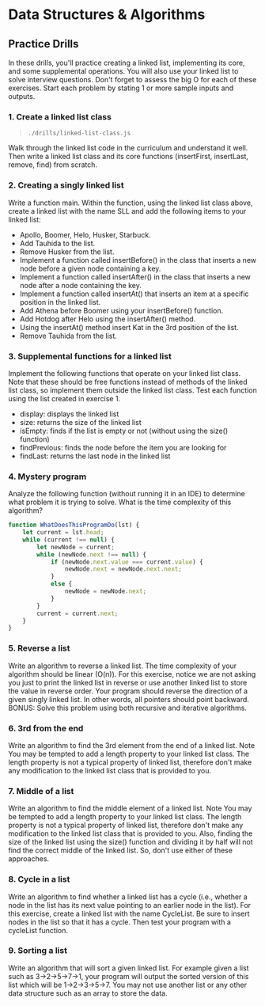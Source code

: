 # Data Structures & Algorithms

## Practice Drills

In these drills, you'll practice creating a linked list, implementing its core, and some supplemental operations. You will also use your linked list to solve interview questions. Don't forget to assess the big O for each of these exercises. Start each problem by stating 1 or more sample inputs and outputs.

### 1. Create a linked list class  

  > `./drills/linked-list-class.js`  

Walk through the linked list code in the curriculum and understand it well. Then write a linked list class and its core functions (insertFirst, insertLast, remove, find) from scratch.

### 2. Creating a singly linked list  

Write a function main. Within the function, using the linked list class above, create a linked list with the name SLL and add the following items to your linked list: 
  - Apollo, Boomer, Helo, Husker, Starbuck.
  - Add Tauhida to the list.
  - Remove Husker from the list.
  - Implement a function called insertBefore() in the class that inserts a new node before a given node containing a key.
  - Implement a function called insertAfter() in the class that inserts a new node after a node containing the key.
  - Implement a function called insertAt() that inserts an item at a specific position in the linked list.
  - Add Athena before Boomer using your insertBefore() function.
  - Add Hotdog after Helo using the insertAfter() method.
  - Using the insertAt() method insert Kat in the 3rd position of the list.
  - Remove Tauhida from the list.

### 3. Supplemental functions for a linked list  

Implement the following functions that operate on your linked list class. Note that these should be free functions instead of methods of the linked list class, so implement them outside the linked list class. Test each function using the list created in exercise 1.

  - display: displays the linked list
  - size: returns the size of the linked list
  - isEmpty: finds if the list is empty or not (without using the size() function)
  - findPrevious: finds the node before the item you are looking for
  - findLast: returns the last node in the linked list

### 4. Mystery program  

Analyze the following function (without running it in an IDE) to determine what problem it is trying to solve. What is the time complexity of this algorithm?

```javascript
function WhatDoesThisProgramDo(lst) {
    let current = lst.head;
    while (current !== null) {
        let newNode = current;
        while (newNode.next !== null) {
            if (newNode.next.value === current.value) {
                newNode.next = newNode.next.next;
            }
            else {
                newNode = newNode.next;
            }
        }
        current = current.next;
    }
}
```

### 5. Reverse a list  

Write an algorithm to reverse a linked list. The time complexity of your algorithm should be linear (O(n)). For this exercise, notice we are not asking you just to print the linked list in reverse or use another linked list to store the value in reverse order. Your program should reverse the direction of a given singly linked list. In other words, all pointers should point backward. BONUS: Solve this problem using both recursive and iterative algorithms.

### 6. 3rd from the end  

Write an algorithm to find the 3rd element from the end of a linked list. Note You may be tempted to add a length property to your linked list class. The length property is not a typical property of linked list, therefore don't make any modification to the linked list class that is provided to you.

### 7. Middle of a list  

Write an algorithm to find the middle element of a linked list. Note You may be tempted to add a length property to your linked list class. The length property is not a typical property of linked list, therefore don't make any modification to the linked list class that is provided to you. Also, finding the size of the linked list using the size() function and dividing it by half will not find the correct middle of the linked list. So, don't use either of these approaches.

### 8. Cycle in a list  

Write an algorithm to find whether a linked list has a cycle (i.e., whether a node in the list has its next value pointing to an earlier node in the list). For this exercise, create a linked list with the name CycleList. Be sure to insert nodes in the list so that it has a cycle. Then test your program with a cycleList function.

### 9. Sorting a list  

Write an algorithm that will sort a given linked list. For example given a list such as 3->2->5->7->1, your program will output the sorted version of this list which will be 1->2->3->5->7. You may not use another list or any other data structure such as an array to store the data.